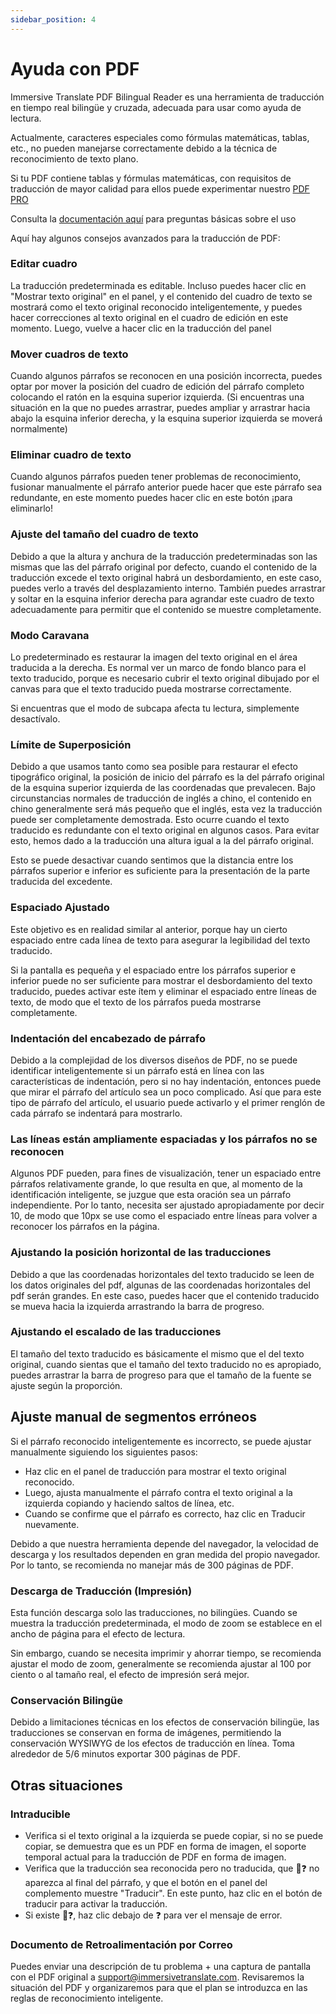 ```yaml
---
sidebar_position: 4
---
```


# Ayuda con PDF

Immersive Translate PDF Bilingual Reader es una herramienta de traducción en tiempo real bilingüe y cruzada, adecuada para usar como ayuda de lectura.

Actualmente, caracteres especiales como fórmulas matemáticas, tablas, etc., no pueden manejarse correctamente debido a la técnica de reconocimiento de texto plano.

Si tu PDF contiene tablas y fórmulas matemáticas, con requisitos de traducción de mayor calidad para ellos puede experimentar nuestro [PDF PRO](https://app.immersivetranslate.com/pdf-pro/)

Consulta la [documentación aquí](/docs/usage/#pdf-file-translation) para preguntas básicas sobre el uso

Aquí hay algunos consejos avanzados para la traducción de PDF:

### Editar cuadro

La traducción predeterminada es editable. Incluso puedes hacer clic en "Mostrar texto original" en el panel, y el contenido del cuadro de texto se mostrará como el texto original reconocido inteligentemente, y puedes hacer correcciones al texto original en el cuadro de edición en este momento. Luego, vuelve a hacer clic en la traducción del panel

### Mover cuadros de texto

Cuando algunos párrafos se reconocen en una posición incorrecta, puedes optar por mover la posición del cuadro de edición del párrafo completo colocando el ratón en la esquina superior izquierda. (Si encuentras una situación en la que no puedes arrastrar, puedes ampliar y arrastrar hacia abajo la esquina inferior derecha, y la esquina superior izquierda se moverá normalmente)

### Eliminar cuadro de texto

Cuando algunos párrafos pueden tener problemas de reconocimiento, fusionar manualmente el párrafo anterior puede hacer que este párrafo sea redundante, en este momento puedes hacer clic en este botón ¡para eliminarlo!

### Ajuste del tamaño del cuadro de texto

Debido a que la altura y anchura de la traducción predeterminadas son las mismas que las del párrafo original por defecto, cuando el contenido de la traducción excede el texto original habrá un desbordamiento, en este caso, puedes verlo a través del desplazamiento interno. También puedes arrastrar y soltar en la esquina inferior derecha para agrandar este cuadro de texto adecuadamente para permitir que el contenido se muestre completamente.

<!--

## Botones de Estilo de Control

![](https://s.immersivetranslate.com/static/official-static/assets/docs/doc-assets/pdf-control.png) -->

### Modo Caravana

Lo predeterminado es restaurar la imagen del texto original en el área traducida a la derecha. Es normal ver un marco de fondo blanco para el texto traducido, porque es necesario cubrir el texto original dibujado por el canvas para que el texto traducido pueda mostrarse correctamente.

Si encuentras que el modo de subcapa afecta tu lectura, simplemente desactívalo.

### Límite de Superposición

Debido a que usamos tanto como sea posible para restaurar el efecto tipográfico original, la posición de inicio del párrafo es la del párrafo original de la esquina superior izquierda de las coordenadas que prevalecen. Bajo circunstancias normales de traducción de inglés a chino, el contenido en chino generalmente será más pequeño que el inglés, esta vez la traducción puede ser completamente demostrada. Esto ocurre cuando el texto traducido es redundante con el texto original en algunos casos. Para evitar esto, hemos dado a la traducción una altura igual a la del párrafo original.

Esto se puede desactivar cuando sentimos que la distancia entre los párrafos superior e inferior es suficiente para la presentación de la parte traducida del excedente.

### Espaciado Ajustado

Este objetivo es en realidad similar al anterior, porque hay un cierto espaciado entre cada línea de texto para asegurar la legibilidad del texto traducido.

Si la pantalla es pequeña y el espaciado entre los párrafos superior e inferior puede no ser suficiente para mostrar el desbordamiento del texto traducido, puedes activar este ítem y eliminar el espaciado entre líneas de texto, de modo que el texto de los párrafos pueda mostrarse completamente.

### Indentación del encabezado de párrafo

Debido a la complejidad de los diversos diseños de PDF, no se puede identificar inteligentemente si un párrafo está en línea con las características de indentación, pero si no hay indentación, entonces puede que mirar el párrafo del artículo sea un poco complicado. Así que para este tipo de párrafo del artículo, el usuario puede activarlo y el primer renglón de cada párrafo se indentará para mostrarlo.

### Las líneas están ampliamente espaciadas y los párrafos no se reconocen

Algunos PDF pueden, para fines de visualización, tener un espaciado entre párrafos relativamente grande, lo que resulta en que, al momento de la identificación inteligente, se juzgue que esta oración sea un párrafo independiente. Por lo tanto, necesita ser ajustado apropiadamente por decir 10, de modo que 10px se use como el espaciado entre líneas para volver a reconocer los párrafos en la página.

### Ajustando la posición horizontal de las traducciones

Debido a que las coordenadas horizontales del texto traducido se leen de los datos originales del pdf, algunas de las coordenadas horizontales del pdf serán grandes. En este caso, puedes hacer que el contenido traducido se mueva hacia la izquierda arrastrando la barra de progreso.

### Ajustando el escalado de las traducciones

El tamaño del texto traducido es básicamente el mismo que el del texto original, cuando sientas que el tamaño del texto traducido no es apropiado, puedes arrastrar la barra de progreso para que el tamaño de la fuente se ajuste según la proporción.

## Ajuste manual de segmentos erróneos

Si el párrafo reconocido inteligentemente es incorrecto, se puede ajustar manualmente siguiendo los siguientes pasos:

- Haz clic en el panel de traducción para mostrar el texto original reconocido.
- Luego, ajusta manualmente el párrafo contra el texto original a la izquierda copiando y haciendo saltos de línea, etc.
- Cuando se confirme que el párrafo es correcto, haz clic en Traducir nuevamente.

<!--

## Descargar Impresión

Haz clic en el icono de descarga en la esquina superior derecha

![](https://s.immersivetranslate.com/static/official-static/assets/docs/doc-assets/pdf-download.png) -->

Debido a que nuestra herramienta depende del navegador, la velocidad de descarga y los resultados dependen en gran medida del propio navegador. Por lo tanto, se recomienda no manejar más de 300 páginas de PDF.

### Descarga de Traducción (Impresión)

Esta función descarga solo las traducciones, no bilingües.
Cuando se muestra la traducción predeterminada, el modo de zoom se establece en el ancho de página para el efecto de lectura.

Sin embargo, cuando se necesita imprimir y ahorrar tiempo, se recomienda ajustar el modo de zoom, generalmente se recomienda ajustar al 100 por ciento o al tamaño real, el efecto de impresión será mejor.

### Conservación Bilingüe

Debido a limitaciones técnicas en los efectos de conservación bilingüe, las traducciones se conservan en forma de imágenes, permitiendo la conservación WYSIWYG de los efectos de traducción en línea. Toma alrededor de 5/6 minutos exportar 300 páginas de PDF.

## Otras situaciones

### Intraducible

- Verifica si el texto original a la izquierda se puede copiar, si no se puede copiar, se demuestra que es un PDF en forma de imagen, el soporte temporal actual para la traducción de PDF en forma de imagen.
- Verifica que la traducción sea reconocida pero no traducida, que 🔄❓ no aparezca al final del párrafo, y que el botón en el panel del complemento muestre "Traducir". En este punto, haz clic en el botón de traducir para activar la traducción.
- Si existe 🔄❓, haz clic debajo de ❓ para ver el mensaje de error.

### Documento de Retroalimentación por Correo

Puedes enviar una descripción de tu problema + una captura de pantalla con el PDF original a support@immersivetranslate.com. Revisaremos la situación del PDF y organizaremos para que el plan se introduzca en las reglas de reconocimiento inteligente.
